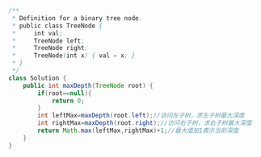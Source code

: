 ﻿```java
/**
 * Definition for a binary tree node.
 * public class TreeNode {
 *     int val;
 *     TreeNode left;
 *     TreeNode right;
 *     TreeNode(int x) { val = x; }
 * }
 */
class Solution {
    public int maxDepth(TreeNode root) {
        if(root==null){
            return 0;
        }
        int leftMax=maxDepth(root.left);//访问左子树，求左子树最大深度
        int rightMax=maxDepth(root.right);//访问右子树，求右子树最大深度
        return Math.max(leftMax,rightMax)+1;//最大值加1表示当前深度
    } 
}
```

